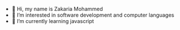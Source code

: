 - 👋 Hi, my name is Zakaria Mohammed
- 👀 I’m interested in software development and computer languages
- 🌱 I’m currently learning javascript


<!---
zak-cloud/zak-cloud is a ✨ special ✨ repository because its `README.md` (this file) appears on your GitHub profile.
You can click the Preview link to take a look at your changes.
--->
